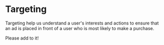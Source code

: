 # Targeting

Targeting help us understand a user's interests and actions to ensure that an ad is placed in front of a user who is most likely to make a purchase.

Please add to it!
